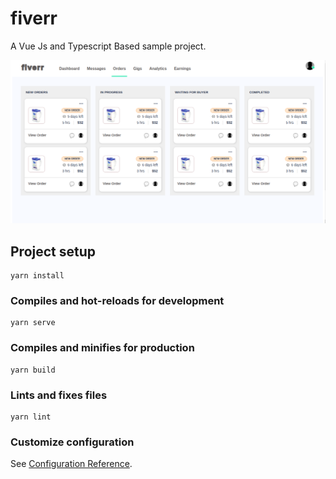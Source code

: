 # fiverr
A Vue Js and Typescript Based sample project.

![basic-features](https://github.com/luckysher/fiverr/blob/master/fiverr.png)

## Project setup
```
yarn install
```

### Compiles and hot-reloads for development
```
yarn serve
```

### Compiles and minifies for production
```
yarn build
```

### Lints and fixes files
```
yarn lint
```

### Customize configuration
See [Configuration Reference](https://cli.vuejs.org/config/).
